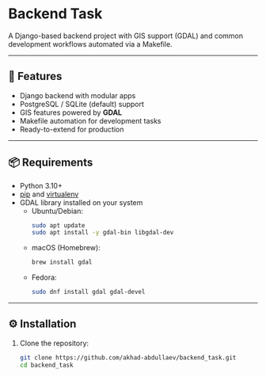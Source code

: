 # Backend Task

A Django-based backend project with GIS support (GDAL) and common development workflows automated via a Makefile.

---

## 🚀 Features
- Django backend with modular apps
- PostgreSQL / SQLite (default) support
- GIS features powered by **GDAL**
- Makefile automation for development tasks
- Ready-to-extend for production

---

## 📦 Requirements
- Python 3.10+
- [pip](https://pip.pypa.io/en/stable/) and [virtualenv](https://virtualenv.pypa.io/en/latest/)
- GDAL library installed on your system  
  - Ubuntu/Debian:  
    ```bash
    sudo apt update
    sudo apt install -y gdal-bin libgdal-dev
    ```
  - macOS (Homebrew):  
    ```bash
    brew install gdal
    ```
  - Fedora:  
    ```bash
    sudo dnf install gdal gdal-devel
    ```

---

## ⚙️ Installation

1. Clone the repository:
   ```bash
   git clone https://github.com/akhad-abdullaev/backend_task.git
   cd backend_task
